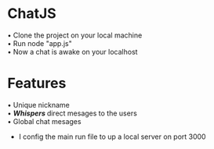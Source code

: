 # ChatJS
• Clone the project on your local machine </br>
• Run node "app.js" </br> 
• Now a chat is awake on your localhost 

# Features
• Unique nickname </br>
• <b> <i> Whispers </i> </b> direct mesages to the users </br>
• Global chat mesages 

* I config the main run file to up a local server on port 3000
